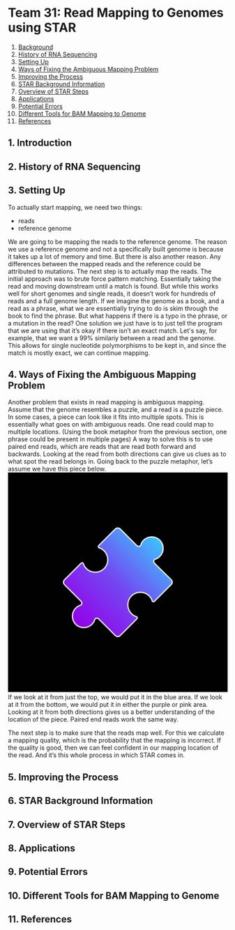 # Team 31: Read Mapping to Genomes using STAR
1. [Background](#311)<br>
2. [History of RNA Sequencing](#312)<br>
3. [Setting Up](#313)<br>
4. [Ways of Fixing the Ambiguous Mapping Problem](#314)<br>
5. [Improving the Process](#315)<br>
6. [STAR Background Information](#316)<br>
7. [Overview of STAR Steps](#317)<br>
8. [Applications](#318)<br>
9. [Potential Errors](#319)<br>
10. [Different Tools for BAM Mapping to Genome](#3110)<br>
11. [References](#3111)<br>

## 1. Introduction<a name="311"></a>
## 2. History of RNA Sequencing<a name="312"></a>
## 3. Setting Up<a name="313"></a>
To actually start mapping, we need two things: 
- reads
- reference genome
  
We are going to be mapping the reads to the reference genome. The reason we use a reference genome and not a specifically built genome is because it takes up a lot of memory and time. But there is also another reason. Any differences between the mapped reads and the reference could be attributed to mutations. The next step is to actually map the reads. The initial approach was to brute force pattern matching. Essentially taking the read and moving downstream until a match is found. But while this works well for short genomes and single reads, it doesn’t work for hundreds of reads and a full genome length. If we imagine the genome as a book, and a read as a phrase, what we are essentially trying to do is skim through the book to find the phrase. But what happens if there is a typo in the phrase, or a mutation in the read? One solution we just have is to just tell the program that we are using that it’s okay if there isn’t an exact match. Let's say, for example, that we want a 99% similariy between a read and the genome. This allows for single nucleotide polymorphisms to be kept in, and since the match is mostly exact, we can continue mapping. 
## 4. Ways of Fixing the Ambiguous Mapping Problem<a name="314"></a>
Another problem that exists in read mapping is ambiguous mapping. Assume that the genome resembles a puzzle, and a read is a puzzle piece. In some cases, a piece can look like it fits into multiple spots. This is essentially what goes on with ambiguous reads. One read could map to multiple locations. (Using the book metaphor from the previous section, one phrase could be present in multiple pages) A way to solve this is to use paired end reads, which are reads that are read both forward and backwards. Looking at the read from both directions can give us clues as to what spot the read belongs in. Going back to the puzzle metaphor, let’s assume we have this piece below.
![puzzle piece](stock-vector-black-rotated-puzzle-piece-blue-gradient-vector-icon.jpeg)
If we look at it from just the top, we would put it in the blue area. If we look at it from the bottom, we would put it in either the purple or pink area. Looking at it from both directions gives us a better understanding of the location of the piece. Paired end reads work the same way. 

The next step is to make sure that the reads map well. For this we calculate a mapping quality, which is the probability that the mapping is incorrect. If the quality is good, then we can feel confident in our mapping location of the read. And it’s this whole process in which STAR comes in.

## 5. Improving the Process<a name="315"></a>
## 6. STAR Background Information<a name="316"></a>
## 7. Overview of STAR Steps<a name="317"></a>
## 8. Applications<a name="318"></a>
## 9. Potential Errors<a name="319"></a>
## 10. Different Tools for BAM Mapping to Genome<a name="3110"></a>
## 11. References<a name="3111"></a>
